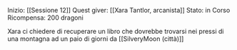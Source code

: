 Inizio: [[Sessione 12]]
Quest giver: [[Xara Tantlor, arcanista]]
Stato: in Corso
Ricompensa: 200 dragoni

Xara ci chiedere di recuperare un libro che dovrebbe trovarsi nei pressi di una montagna ad un paio di giorni da [[SilveryMoon (città)]]